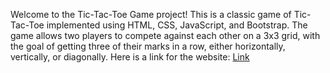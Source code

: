 Welcome to the Tic-Tac-Toe Game project! This is a classic game of Tic-Tac-Toe implemented using HTML, CSS, JavaScript, and Bootstrap. The game allows two players to compete against each other on a 3x3 grid, with the goal of getting three of their marks in a row, either horizontally, vertically, or diagonally.
Here is a link for the website:   [Link](https://2016archana.github.io/Tic-Tac-Toe-Game/)

